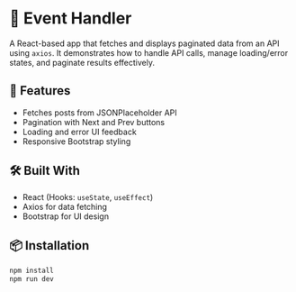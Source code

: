 # 📅 Event Handler

A React-based app that fetches and displays paginated data from an API using `axios`. It demonstrates how to handle API calls, manage loading/error states, and paginate results effectively.

## 🚀 Features

- Fetches posts from JSONPlaceholder API
- Pagination with Next and Prev buttons
- Loading and error UI feedback
- Responsive Bootstrap styling

## 🛠️ Built With

- React (Hooks: `useState`, `useEffect`)
- Axios for data fetching
- Bootstrap for UI design

## 📦 Installation

```bash
npm install
npm run dev
